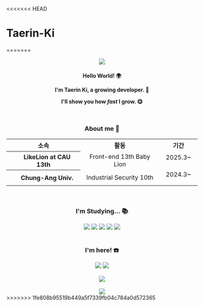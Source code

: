 <<<<<<< HEAD
# Taerin-Ki
=======
<div align="center">
  <img src="https://capsule-render.vercel.app/api?type=venom&color=0:FFB6A3,100:DC143C&fontColor=FFDAE5&height=300&section=header&text=Taerin-Ki&fontSize=90"/>
</div>

#### <p align="center"> Hello World! 🌍 </p> <p align="center"> I'm Taerin Ki, a growing developer. 🌱 </p> <p align="center"> I'll show you how <i>fast</i> I grow. 😋 </p><br>
### <p align="center"> About me 🐸 </p>
<div align="center">
  <table>
    <tr>
      <th> 소속 </th>
      <th> 활동 </th>
      <th> 기간 </th>
    </tr>
    <tr>
      <th> <img src="https://github.com/user-attachments/assets/0627dc53-2573-4b85-932e-e8a2f2228b1d" width="15"> LikeLion at CAU 13th </th>
      <td align="center"> Front-end 13th Baby Lion </td>
      <td align="center"> 2025.3~ <img src="https://github.com/user-attachments/assets/e4c13cdd-3625-4f95-bd36-929b172b014a" width="15"></td>
    </tr>
    <tr>
      <th> <img src="https://github.com/user-attachments/assets/6dc25115-90cd-4599-991a-c4b170852d5e" width="15"> Chung-Ang Univ. </th>
      <td align="center"> Industrial Security 10th </td>
      <td align="center"> 2024.3~ <img src="https://github.com/user-attachments/assets/e4c13cdd-3625-4f95-bd36-929b172b014a" width="15"></td>
    </tr>
  </table>
</div><br>

### <p align="center"> I'm Studying... 📚 </p>
<div align="center">
  <img src="https://img.shields.io/badge/C-A8B9CC?style=for-the-badge&logo=c&logoColor=white"/> <img src="https://img.shields.io/badge/HTML5-E34F26?style=for-the-badge&logo=html5&logoColor=white"/> <img src="https://img.shields.io/badge/CSS3-1572B6?style=for-the-badge&logo=css3&logoColor=white"/> <img src="https://img.shields.io/badge/JavaScript-F7DF1E?style=for-the-badge&logo=javascript&logoColor=white"/> <img src="https://img.shields.io/badge/Java-007396?style=for-the-badge&logo=OpenJDK&logoColor=white"/>
</div><br>

### <p align="center"> I'm here! ☎️ </p>
<div align="center">
  <a href="https://www.instagram.com/xaerinoo/"><img src="https://img.shields.io/badge/Instagram-FF0069?style=for-the-badge&logo=instagram&logoColor=white"/></a>
  <a href="https://velog.io/@ddalgigondu"><img src="https://img.shields.io/badge/Velog-20C997?style=for-the-badge&logo=velog&logoColor=white"/></a>
</div><br>
<div align="center">
  <img src="https://velog-readme-stats.vercel.app/api?name=ddalgigondu&slug=Chapter-1.-컴퓨터-네트워크와-인터넷">
</div><br>

<div align="center">
  <img src="https://capsule-render.vercel.app/api?type=waving&color=0:FFB6A3,100:DC143C&fontColor=FFDAE5&height=200&section=footer">
</div>
>>>>>>> 1fe808b95519b449a5f7339fb04c784a0d572365

